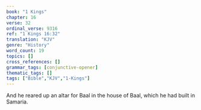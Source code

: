```yaml
---
book: "1 Kings"
chapter: 16
verse: 32
ordinal_verse: 9316
ref: "1 Kings 16:32"
translation: "KJV"
genre: "History"
word_count: 19
topics: []
cross_references: []
grammar_tags: [conjunctive-opener]
thematic_tags: []
tags: ["Bible","KJV","1-Kings"]
---
```

And he reared up an altar for Baal in the house of Baal, which he had built in Samaria.
